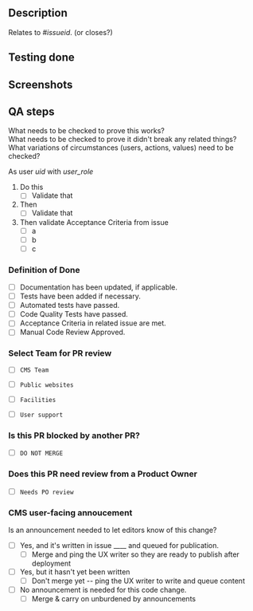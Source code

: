 ## Description

Relates to #_issueid_. (or closes?)

## Testing done


## Screenshots


## QA steps

What needs to be checked to prove this works?  
What needs to be checked to prove it didn't break any related things?  
What variations of circumstances (users, actions, values) need to be checked?  

As user _uid_ with _user_role_
1. Do this
   - [ ] Validate that
2. Then
   - [ ] Validate that
3. Then validate Acceptance Criteria from issue
   - [ ] a
   - [ ] b
   - [ ] c

### Definition of Done

- [ ] Documentation has been updated, if applicable.
- [ ] Tests have been added if necessary.
- [ ] Automated tests have passed.
- [ ] Code Quality Tests have passed.
- [ ] Acceptance Criteria in related issue are met.
- [ ] Manual Code Review Approved.

### Select Team for PR review

- [ ] `CMS Team`
- [ ] `Public websites`
- [ ] `Facilities`
- [ ] `User support`


### Is this PR blocked by another PR?

- [ ] `DO NOT MERGE`

### Does this PR need review from a Product Owner

- [ ] `Needs PO review`

### CMS user-facing annoucement

Is an announcement needed to let editors know of this change?
- [ ] Yes, and it's written in issue ____ and queued for publication.
  - [ ] Merge and ping the UX writer so they are ready to publish after deployment
- [ ] Yes, but it hasn't yet been written
  - [ ] Don't merge yet -- ping the UX writer to write and queue content
- [ ] No announcement is needed for this code change.
  - [ ] Merge & carry on unburdened by announcements
